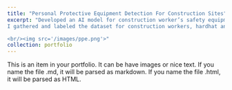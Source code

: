 ```yaml
---
title: "Personal Protective Equipment Detection For Construction Sites"
excerpt: "Developed an AI model for construction worker’s safety equipment detection. It detects if workers and wearing hardhat and vest on the construction site. It also tracks workers location and notify if someone is in dangerous zone. I completed this project independently.
I gathered and labeled the dataset for construction workers, hardhat and vest and then trained yolov3 from scratch for real time object detection. It was embedded on Nvidia Jetson board for real time object detection.

<br/><img src='/images/ppe.png'>"
collection: portfolio
---
```


This is an item in your portfolio. It can be have images or nice text. If you name the file .md, it will be parsed as markdown. If you name the file .html, it will be parsed as HTML.
